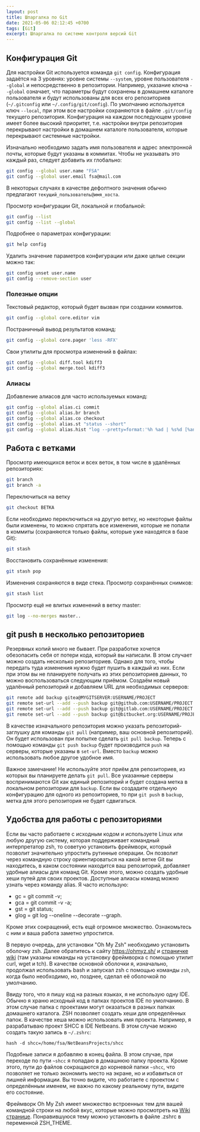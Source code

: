 ```yaml
---
layout: post
title: Шпаргалка по Git
date: 2021-05-06 02:12:45 +0700
tags: [Git]
excerpt: Шпаргалка по системе контроля версий Git
---
```

## Конфигурация Git

Для настройки Git используется команда `git config`. Конфигурация задаётся на 3 уровнях: уровне системы `--system`, уровне пользователя `--global` и непосредственно в репозитории. Например, указание ключа `--global` означает, что параметры будут сохранены в домашнем каталоге пользователя и будут использованы для всех его репозиториев (`~/.gitconfig` или `~/.config/git/config`). По умолчанию используется ключ `--local`, при этом все настройки сохраняются в файле `.git/config` текущего репозитория. Конфигурация на каждом последующем уровне имеет более высокий приоритет, т.е. настройки внутри репозитория перекрывают настройки в домашнем каталоге пользователя, которые перекрывают системные настройки.

Изначально необходимо задать имя пользователя и адрес электронной почты, которые будут указаны в коммитах. Чтобы не указывать это каждый раз, следует добавить их глобально:

```bash
git config --global user.name "FSA"
git config --global user.email fsa@mail.com
```

В некоторых случаях в качестве дефолтного значения обычно предлагают `текущий_пользователь@имя_хоста`.

Просмотр конфигурации Git, локальной и глобальной:

```bash
git config --list
git config --list --global
```

Подробнее о параметрах конфигурации:

```bash
git help config
```

Удалить значение параметров конфигурации или даже целые секции можно так:

```bash
git config unset user.name
git config --remove-section user
```

### Полезные опции

Текстовый редактор, который будет вызван при создании коммитов.

```bash
git config --global core.editor vim
```

Постраничный вывод результатов команд:

```bash
git config --global core.pager 'less -RFX'
```

Свои утилиты для просмотра изменений в файлах:

```bash
git config --global diff.tool kdiff3
git config --global merge.tool kdiff3
```

### Алиасы

Добавление алиасов для часто используемых команд:

```bash
git config --global alias.ci commit
git config --global alias.br branch
git config --global alias.co checkout
git config --global alias.st "status --short"
git config --global alias.hist "log --pretty=format:'%h %ad | %s%d [%an]' --graph --date=short"
```

## Работа с ветками

Просмотр имеющихся веток и всех веток, в том числе в удалённых репозиториях:

```bash
git branch
git branch -a
```

Переключиться на ветку

```bash
git checkout ВЕТКА
```

Если необходимо переключиться на другую ветку, но некоторые файлы были изменены, то можно спрятать все изменения, которые не попали в коммиты (сохраняются только файлы, которые уже находятся в базе Git):

```bash
git stash
```

Восстановить сохранённые изменения:

```bash
git stash pop
```

Изменения сохраняются в виде стека. Просмотр сохранённых снимков:

```bash
git stash list
```

Просмотр ещё не влитых изменений в ветку master:

```bash
git log --no-merges master..
```

## git push в несколько репозиториев

Резервных копий много не бывает. При разработке хочется обезопасить себя от потери кода, который вы написали. В этом случает можно создать несколько репозиториев. Однако для того, чтобы передать туда изменения нужно будет пушить в каждый из них. Если при этом вы не планируете получать из этих репозиториев данных, то можно воспользоваться следующим приёмом. Создаём новый удалённый репозиторий и добавляем URL для необходимых серверов:

```bash
git remote add backup gitea@MYGITSERVER:USERNAME/PROJECT
git remote set-url --add --push backup git@github.com:USERNAME/PROJECT.git
git remote set-url --add --push backup git@gitlab.com:USERNAME/PROJECT.git
git remote set-url --add --push backup git@bitbucket.org:USERNAME/PROJECT.git
```

В качестве изначального репозитория можно указать репозиторий-заглушку для команды `git pull` (например, ваш основной репозиторий). Он будет использован при попытке сделать `git pull backup`. Теперь с помощью команды `git push backup` будет производится `push` на серверы, которые указаны в `set-url`. Вместо `backup` можно использовать любое другое удобное имя.

Важное замечание! Не используйте этот приём для репозиториев, из которых вы планируете делать `git pull`. Все указанные серверы воспринимаются Git как единый репозиторий и будет создана метка в локальном репозитории для `backup`. Если вы создадите отдельную конфигурацию для одного из репозиториев, то при `git push` в `backup`, метка для этого репозитория не будет сдвигаться.

## Удобства для работы с репозиториями

Если вы часто работаете с исходным кодом и используете Linux или любую другую систему, которая поддерживает командный интерпретатор zsh, то советую установить фреймворк, который позволит значительно упростить рутинные операции. Он позволит через командную строку ориентироваться на какой ветке Git вы находитесь, в каком состоянии находится ваш репозиторий, добавляет удобные алиасы для команд Git. Кроме этого, можно создать удобные хеши путей для своих проектов. Доступные алиасы команд можно узнать через команду alias. Я часто использую:

- gc = git commit -v;
- gca = git commit -v -a;
- gst = git status;
- glog = git log --oneline --decorate --graph.

Кроме этих сокращений, есть ещё огромное множество. Ознакомьтесь с ним и ваша работа заметно упростится.

В первую очередь, для установки "Oh My Zsh" необходимо установить оболочку zsh. Далее обратитесь к сайту <https://ohmyz.sh/> и [страничке wiki](https://github.com/ohmyzsh/ohmyzsh/wiki) (там указаны команды на установку фреймворка с помощью утилит curl, wget и tch). В качестве основной оболочки я, изначально, продолжал использовать bash и запускал zsh с помощью команды `zsh`, когда было необходимо, но, позднее, сделал её оболочкой по умолчанию.

Ввиду того, что я пишу код на разных языках, я не использую одну IDE. Обычно я храню исходный код в папках проектов IDE по умолчанию. В этом случае папка с проектами могут оказаться в разных папках домашнего каталога. ZSH позволяет создать хеши для определённых папок. В качестве хеша можно использовать имя проекта. Например, я разрабатываю проект SHCC в IDE Netbeans. В этом случае можно создать такую запись в `~/.zshrc`:

```console
hash -d shcc=/home/fsa/NetBeansProjects/shcc
```

Подобные записи я добавляю в конец файла. В этом случае, при переходе по пути `~shcc` я попадаю в домашнюю папку проекта. Кроме этого, пути до файлов сокращаются до корневой папки `~shcc`, что позволяет не только экономить место на экране, но и избавиться от лишней информации. Вы точно видите, что работаете с проектом с определённым именем, не важно по какому реальному пути, видите его состояние.

Фреймворк Oh My Zsh имеет множество встроенных тем для вашей командной строки на любой вкус, которые можно просмотреть на [Wiki странице](https://github.com/ohmyzsh/ohmyzsh/wiki/Themes). Понравившуюся тему можно установить в файле .zshrc в переменной ZSH_THEME.
